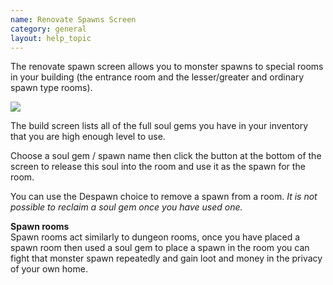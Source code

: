 ```yaml
---
name: Renovate Spawns Screen
category: general
layout: help_topic
---
```

The renovate spawn screen allows you to monster spawns to special rooms in your building (the entrance room and the lesser/greater and ordinary spawn type rooms).

![](https://lohcdn.com/images/rennovatespawn.jpg)

The build screen lists all of the full soul gems you have in your inventory that you are high enough level to use.

Choose a soul gem / spawn name then click the button at the bottom of the screen to release this soul into the room and use it as the spawn for the room.

You can use the Despawn choice to remove a spawn from a room. _It is not possible to reclaim a soul gem once you have used one._

**Spawn rooms**  
Spawn rooms act similarly to dungeon rooms, once you have placed a spawn room then used a soul gem to place a spawn in the room you can fight that monster spawn repeatedly and gain loot and money in the privacy of your own home.